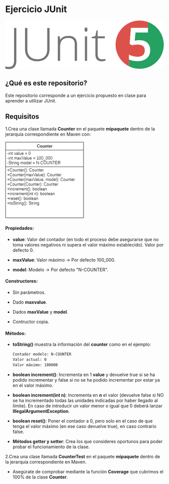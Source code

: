 # Ejercicio JUnit

![Logotipo JUnit 5](JUnit5.png)

## ¿Qué es este repositorio?
Este repositorio corresponde a un ejercicio propuesto en clase para aprender a utilizar JUnit.

## Requisitos

1.Crea una clase llamada **Counter** en el paquete **mipaquete** dentro de la jerarquía correspondiente en Maven con:

![counter](counter.png)

  #### Propiedades:
  * **value**: Valor del contador (en todo el proceso debe asegurarse que no toma valores negativos ni supera el valor máximo establecido). Valor por defecto 0.
    
  * **maxValue**: Valor máximo -> Por defecto 100_000.
    
  * **model**: Modelo -> Por defecto "N-COUNTER".

  #### Constructores:
  * Sin parámetros.
    
  * Dado **maxvalue**.
    
  * Dados **maxValue** y **model**.
    
  * Contructor copia.

  #### Métodos:
  * **toString()** muestra la información del **counter** como en el ejemplo:
    ```diff
    Contador modelo: N-COUNTER
    Valor actual: 0
    Valor máximo: 100000

  * **boolean increment()**: Incrementa en 1 **value** y devuelve true si se ha podido incrementar y false si no se ha podido incrementar por estar ya en el valor máximo.
    
  * **boolean increment(int n)**: Incrementa en ***n*** el valor (devuelve false si NO se ha incrementado todas las unidades indicadas por haber llegado al límite). En caso de introducir un valor menor o igual que 0 deberá lanzar **IllegalArgumentException**.
    
  * **boolean reset()**: Poner el contador a 0, pero solo en el caso de que tenga el valor máximo (en ese caso devuelve true), en caso contrario false.
    
  * **Métodos getter y setter**: Crea los que consideres oportunos para poder probar el funcionamiento de la clase.

2.Crea una clase llamada **CounterTest** en el paquete **mipaquete** dentro de la jerarquía correspondiente en Maven.
  * Asegúrate de comprobar mediante la función **Coverage** que cubrimos el 100% de la clase **Counter**.
